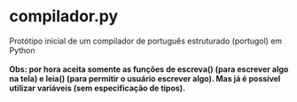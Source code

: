 # compilador.py
Protótipo inicial de um compilador de português estruturado (portugol) em Python<br>
<br>
<b>Obs: por hora aceita somente as funções de escreva() (para escrever algo na tela) e leia() (para permitir o usuário escrever algo). Mas já é possível utilizar variáveis (sem especificação de tipos).</b>

